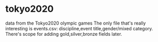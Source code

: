 # tokyo2020
data from the Tokyo2020 olympic games
The only file that's really interesting is events.csv: discipline,event title,gender/mixed category. There's scope for adding gold,silver,bronze fields later.

